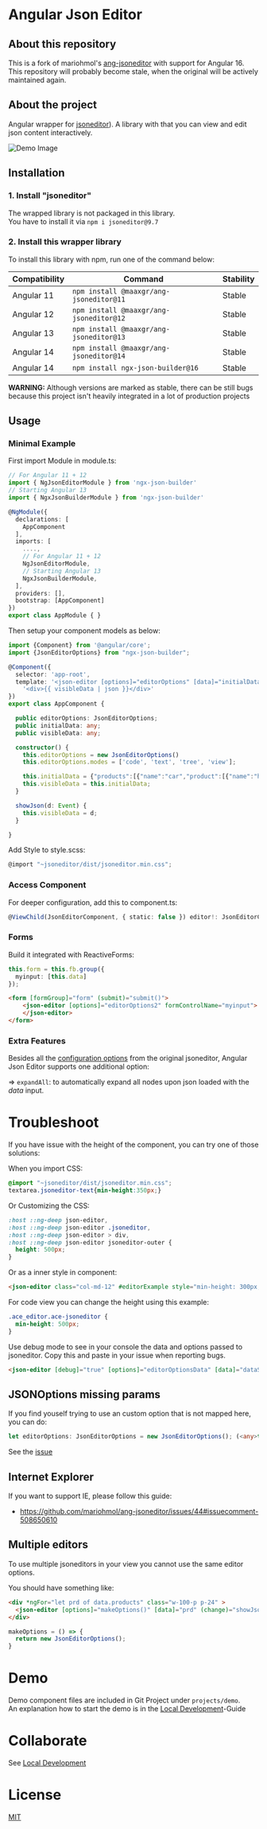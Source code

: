 # Angular Json Editor

## About this repository
This is a fork of mariohmol's [ang-jsoneditor](https://github.com/mariohmol/ang-jsoneditor)
with support for Angular 16.
This repository will probably become stale,
when the original will be actively maintained again.

## About the project

Angular wrapper for [jsoneditor](https://github.com/josdejong/jsoneditor)).
A library with that you can view and edit json content interactively.

![Demo Image](projects/docs/images/demo.png)

## Installation

### 1. Install "jsoneditor"

The wrapped library is not packaged in this library.  
You have to install it via
`npm i jsoneditor@9.7`

### 2. Install this wrapper library

To install this library with npm, run one of the command below:

| Compatibility | Command                                 | Stability |
|---------------|-----------------------------------------|-----------|
| Angular 11    | `npm install @maaxgr/ang-jsoneditor@11` | Stable    |
| Angular 12    | `npm install @maaxgr/ang-jsoneditor@12` | Stable    |
| Angular 13    | `npm install @maaxgr/ang-jsoneditor@13` | Stable    |
| Angular 14    | `npm install @maaxgr/ang-jsoneditor@14` | Stable    |
| Angular 14    | `npm install ngx-json-builder@16` | Stable    |

**WARNING:** Although versions are marked as stable,
there can be still bugs because this project isn't heavily integrated in a lot of production projects

## Usage

### Minimal Example

First import Module in module.ts:

```ts
// For Angular 11 + 12 
import { NgJsonEditorModule } from 'ngx-json-builder'
// Starting Angular 13
import { NgxJsonBuilderModule } from 'ngx-json-builder'

@NgModule({
  declarations: [
    AppComponent
  ],
  imports: [
    ....,
    // For Angular 11 + 12 
    NgJsonEditorModule,
    // Starting Angular 13
    NgxJsonBuilderModule,
  ],
  providers: [],
  bootstrap: [AppComponent]
})
export class AppModule { }
```

Then setup your component models as below:
```ts
import {Component} from '@angular/core';
import {JsonEditorOptions} from "ngx-json-builder";

@Component({
  selector: 'app-root',
  template: '<json-editor [options]="editorOptions" [data]="initialData" (change)="showJson($event)"></json-editor>' +
    '<div>{{ visibleData | json }}</div>'
})
export class AppComponent {

  public editorOptions: JsonEditorOptions;
  public initialData: any;
  public visibleData: any;

  constructor() {
    this.editorOptions = new JsonEditorOptions()
    this.editorOptions.modes = ['code', 'text', 'tree', 'view'];

    this.initialData = {"products":[{"name":"car","product":[{"name":"honda","model":[{"id":"civic","name":"civic"},{"id":"accord","name":"accord"},{"id":"crv","name":"crv"},{"id":"pilot","name":"pilot"},{"id":"odyssey","name":"odyssey"}]}]}]}
    this.visibleData = this.initialData;
  }

  showJson(d: Event) {
    this.visibleData = d;
  }

}
```

Add Style to style.scss:
```js
@import "~jsoneditor/dist/jsoneditor.min.css";
```

### Access Component

For deeper configuration, add this to component.ts:
```ts
@ViewChild(JsonEditorComponent, { static: false }) editor!: JsonEditorComponent;
```

### Forms

Build it integrated with ReactiveForms:
```ts 
this.form = this.fb.group({
  myinput: [this.data]
});
```
```html
<form [formGroup]="form" (submit)="submit()">
    <json-editor [options]="editorOptions2" formControlName="myinput">
    </json-editor>
</form>
```

### Extra Features

Besides all the
[configuration options](https://github.com/josdejong/jsoneditor/blob/master/docs/api.md)
from the original jsoneditor, Angular Json Editor supports one additional option:

=> `expandAll`: to automatically expand all nodes upon json loaded with the _data_ input.

# Troubleshoot

If you have issue with the height of the component, you can try one of those solutions:

When you import CSS:

```css
@import "~jsoneditor/dist/jsoneditor.min.css";
textarea.jsoneditor-text{min-height:350px;}
```

Or Customizing the CSS:

```css
:host ::ng-deep json-editor,
:host ::ng-deep json-editor .jsoneditor,
:host ::ng-deep json-editor > div,
:host ::ng-deep json-editor jsoneditor-outer {
  height: 500px;
}
```

Or  as a inner style in component:

```html
<json-editor class="col-md-12" #editorExample style="min-height: 300px;" [options]="editorOptionsData" [data]="dataStructure"></json-editor>
```

For code view you can change the height using this example:
```css
.ace_editor.ace-jsoneditor {
  min-height: 500px;
}
```

Use debug mode to see in your console the data and options passed to jsoneditor. Copy this and paste in your issue when reporting bugs.

```html
<json-editor [debug]="true" [options]="editorOptionsData" [data]="dataStructure"></json-editor>
```

## JSONOptions missing params

If you find youself trying to use an custom option that is not mapped here, you can do:

```ts
let editorOptions: JsonEditorOptions = new JsonEditorOptions(); (<any>this.editorOptions).templates = [{menu options objects as in json editor documentation}]
```

See the [issue](https://github.com/mariohmol/ang-jsoneditor/issues/57)

## Internet Explorer

If you want to support IE, please follow this guide:
* https://github.com/mariohmol/ang-jsoneditor/issues/44#issuecomment-508650610

## Multiple editors

To use multiple jsoneditors in your view you cannot use the same editor options.

You should have something like:

```html
<div *ngFor="let prd of data.products" class="w-100-p p-24" >
  <json-editor [options]="makeOptions()" [data]="prd" (change)="showJson($event)"></json-editor>
</div>
```

```ts
makeOptions = () => {
  return new JsonEditorOptions();
}
```

# Demo

Demo component files are included in Git Project under `projects/demo`.  
An explanation how to start the demo is in the [Local Development](projects/docs/local-development.md)-Guide

# Collaborate

See [Local Development](projects/docs/local-development.md)


# License
[MIT](./LICENSE)
